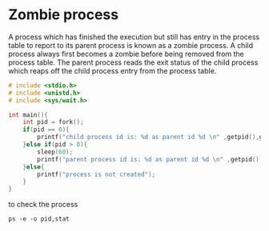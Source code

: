 # Zombie process 
A process which has finished the execution but still has entry in the process table to report to its parent process is known as a zombie process. A child process always first becomes a zombie before being removed from the process table. The parent process reads the exit status of the child process which reaps off the child process entry from the process table.

```c
# include <stdio.h>
# include <unistd.h>
# include <sys/wait.h>

int main(){
    int pid = fork();
    if(pid == 0){
        printf("child process id is: %d as parent id %d \n" ,getpid(),getppid());
    }else if(pid > 0){
        sleep(60);
        printf("parent process id is: %d as parent id %d \n" ,getpid(),getppid());
    }else{
        printf("process is not created");
    }
}


```

to check the process
```
ps -e -o pid,stat                                             
```